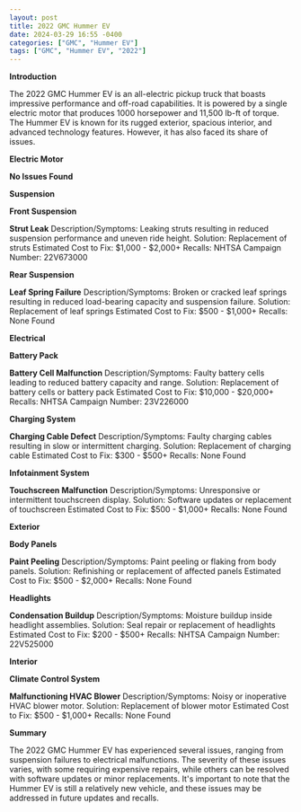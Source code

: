 ```yaml
---
layout: post
title: 2022 GMC Hummer EV
date: 2024-03-29 16:55 -0400
categories: ["GMC", "Hummer EV"]
tags: ["GMC", "Hummer EV", "2022"]
---
```

**Introduction**

The 2022 GMC Hummer EV is an all-electric pickup truck that boasts impressive performance and off-road capabilities. It is powered by a single electric motor that produces 1000 horsepower and 11,500 lb-ft of torque. The Hummer EV is known for its rugged exterior, spacious interior, and advanced technology features. However, it has also faced its share of issues.

**Electric Motor**

**No Issues Found**

**Suspension**

**Front Suspension**

**Strut Leak**
Description/Symptoms: Leaking struts resulting in reduced suspension performance and uneven ride height.
Solution: Replacement of struts
Estimated Cost to Fix: $1,000 - $2,000+
Recalls: NHTSA Campaign Number: 22V673000

**Rear Suspension**

**Leaf Spring Failure**
Description/Symptoms: Broken or cracked leaf springs resulting in reduced load-bearing capacity and suspension failure.
Solution: Replacement of leaf springs
Estimated Cost to Fix: $500 - $1,000+
Recalls: None Found

**Electrical**

**Battery Pack**

**Battery Cell Malfunction**
Description/Symptoms: Faulty battery cells leading to reduced battery capacity and range.
Solution: Replacement of battery cells or battery pack
Estimated Cost to Fix: $10,000 - $20,000+
Recalls: NHTSA Campaign Number: 23V226000

**Charging System**

**Charging Cable Defect**
Description/Symptoms: Faulty charging cables resulting in slow or intermittent charging.
Solution: Replacement of charging cable
Estimated Cost to Fix: $300 - $500+
Recalls: None Found

**Infotainment System**

**Touchscreen Malfunction**
Description/Symptoms: Unresponsive or intermittent touchscreen display.
Solution: Software updates or replacement of touchscreen
Estimated Cost to Fix: $500 - $1,000+
Recalls: None Found

**Exterior**

**Body Panels**

**Paint Peeling**
Description/Symptoms: Paint peeling or flaking from body panels.
Solution: Refinishing or replacement of affected panels
Estimated Cost to Fix: $500 - $2,000+
Recalls: None Found

**Headlights**

**Condensation Buildup**
Description/Symptoms: Moisture buildup inside headlight assemblies.
Solution: Seal repair or replacement of headlights
Estimated Cost to Fix: $200 - $500+
Recalls: NHTSA Campaign Number: 22V525000

**Interior**

**Climate Control System**

**Malfunctioning HVAC Blower**
Description/Symptoms: Noisy or inoperative HVAC blower motor.
Solution: Replacement of blower motor
Estimated Cost to Fix: $500 - $1,000+
Recalls: None Found

**Summary**

The 2022 GMC Hummer EV has experienced several issues, ranging from suspension failures to electrical malfunctions. The severity of these issues varies, with some requiring expensive repairs, while others can be resolved with software updates or minor replacements. It's important to note that the Hummer EV is still a relatively new vehicle, and these issues may be addressed in future updates and recalls.
